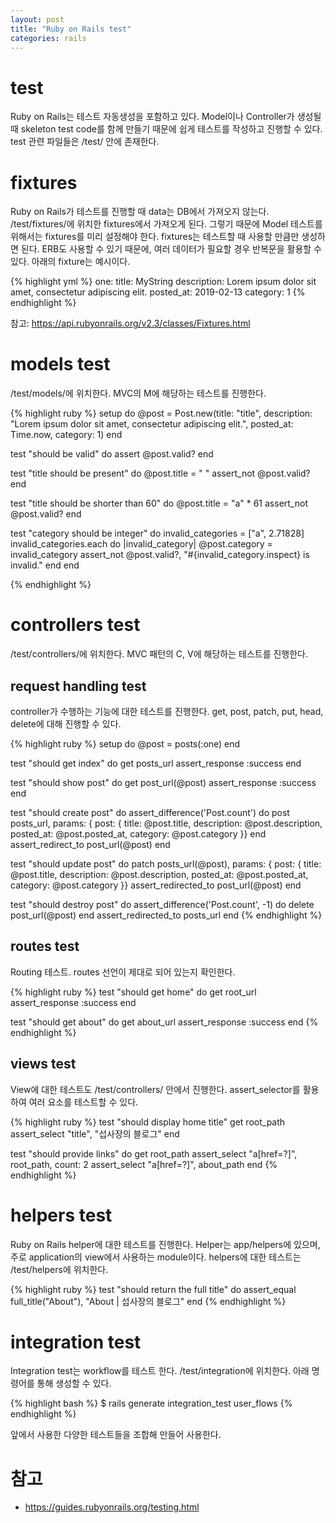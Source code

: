 ```yaml
---
layout: post
title: "Ruby on Rails test"
categories: rails
---
```


# test

Ruby on Rails는 테스트 자동생성을 포함하고 있다.
Model이나 Controller가 생성될 때 skeleton test code를 함께 만들기 때문에 쉽게 테스트를 작성하고 진행할 수 있다.
test 관련 파일들은 /test/ 안에 존재한다.

# fixtures

Ruby on Rails가 테스트를 진행할 때 data는 DB에서 가져오지 않는다.
/test/fixtures/에 위치한 fixtures에서 가져오게 된다.
그렇기 때문에 Model 테스트를 위해서는 fixtures를 미리 설정해야 한다.
fixtures는 테스트할 때 사용할 만큼만 생성하면 된다.
ERB도 사용할 수 있기 때문에, 여러 데이터가 필요할 경우 반복문을 활용할 수 있다.
아래의 fixture는 예시이다.

{% highlight yml %}
one:
  title: MyString
  description: Lorem ipsum dolor sit amet, consectetur adipiscing elit.
  posted_at: 2019-02-13
  category: 1
{% endhighlight %}

참고: <https://api.rubyonrails.org/v2.3/classes/Fixtures.html>

# models test

/test/models/에 위치한다.
MVC의 M에 해당하는 테스트를 진행한다.

{% highlight ruby %}
setup do
  @post = Post.new(title: "title", description: "Lorem ipsum dolor sit amet, consectetur adipiscing elit.", posted_at: Time.now, category: 1)
end

test "should be valid" do
  assert @post.valid?
end

test "title should be present" do
  @post.title = "   "
  assert_not @post.valid?
end

test "title should be shorter than 60" do
  @post.title = "a" * 61
  assert_not @post.valid?
end

test "category should be integer" do
  invalid_categories = ["a", 2.71828]
  invalid_categories.each do |invalid_category|
    @post.category = invalid_category
    assert_not @post.valid?, "#{invalid_category.inspect} is invalid."
  end
end

{% endhighlight %}

# controllers test

/test/controllers/에 위치한다.
MVC 패턴의 C, V에 해당하는 테스트를 진행한다.

## request handling test

controller가 수행하는 기능에 대한 테스트를 진행한다.
get, post, patch, put, head, delete에 대해 진행할 수 있다.

{% highlight ruby %}
setup do
  @post = posts(:one)
end

test "should get index" do
  get posts_url
  assert_response :success
end

test "should show post" do
  get post_url(@post)
  assert_response :success
end

test "should create post" do
  assert_difference('Post.count') do
    post posts_url, params: { post: { title: @post.title, description: @post.description, posted_at: @post.posted_at, category: @post.category }}
  end
  assert_redirect_to post_url(@post)
end

test "should update post" do
  patch posts_url(@post), params: { post: { title: @post.title, description: @post.description, posted_at: @post.posted_at, category: @post.category }}
  assert_redirected_to post_url(@post)
end

test "should destroy post" do
  assert_difference('Post.count', -1) do
    delete post_url(@post)
  end
  assert_redirected_to posts_url
end
{% endhighlight %}

## routes test

Routing 테스트.
routes 선언이 제대로 되어 있는지 확인한다.

{% highlight ruby %}
test "should get home" do
  get root_url
  assert_response :success
end

test "should get about" do
  get about_url
  assert_response :success
end
{% endhighlight %}

## views test

View에 대한 테스트도 /test/controllers/ 안에서 진행한다.
assert_selector를 활용하여 여러 요소를 테스트할 수 있다.

{% highlight ruby %}
test "should display home title"
  get root_path
  assert_select "title", "섭사장의 블로그"
end

test "should provide links" do
  get root_path
  assert_select "a[href=?]", root_path, count: 2
  assert_select "a[href=?]", about_path
end
{% endhighlight %}

# helpers test

Ruby on Rails helper에 대한 테스트를 진행한다.
Helper는 app/helpers에 있으며, 주로 application의 view에서 사용하는 module이다.
helpers에 대한 테스트는 /test/helpers에 위치한다.

{% highlight ruby %}
test "should return the full title" do
  assert_equal full_title("About"), "About | 섭사장의 블로그"
end
{% endhighlight %}

# integration test

Integration test는 workflow를 테스트 한다.
/test/integration에 위치한다.
아래 명령어를 통해 생성할 수 있다.

{% highlight bash %}
$ rails generate integration_test user_flows
{% endhighlight %}

앞에서 사용한 다양한 테스트들을 조합해 만들어 사용한다.

# 참고

* <https://guides.rubyonrails.org/testing.html>